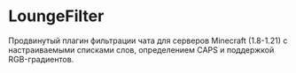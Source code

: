 # LoungeFilter
Продвинутый плагин фильтрации чата для серверов Minecraft (1.8-1.21) с настраиваемыми списками слов, определением CAPS и поддержкой RGB-градиентов.
